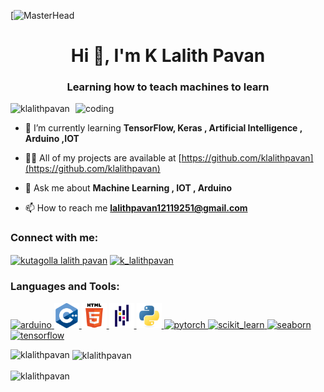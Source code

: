 [![MasterHead](https://images.prismic.io//intuzwebsite/5b53bf45-9093-4508-9cd6-81e057dd9b4c_AIoT+Banner.png?w=1200&q=80&auto=format,compress&fm=png8)
<h1 align="center">Hi 👋, I'm K Lalith Pavan</h1>
<h3 align="center">Learning how to teach machines to learn</h3>
<img align = "right" alt = "coding" width ="400" src="https://i.gifer.com/QWc9.gif ">
<p align="left"> <img src="https://komarev.com/ghpvc/?username=klalithpavan&label=Profile%20views&color=0e75b6&style=flat" alt="klalithpavan" /> </p>

- 🌱 I’m currently learning **TensorFlow, Keras , Artificial Intelligence , Arduino ,IOT**

- 👨‍💻 All of my projects are available at [https://github.com/klalithpavan](https://github.com/klalithpavan)

- 💬 Ask me about **Machine Learning , IOT , Arduino**

- 📫 How to reach me **lalithpavan12119251@gmail.com**

<h3 align="left">Connect with me:</h3>
<p align="left">
<a href="https://linkedin.com/in/kutagolla lalith pavan" target="blank"><img align="center" src="https://raw.githubusercontent.com/rahuldkjain/github-profile-readme-generator/master/src/images/icons/Social/linked-in-alt.svg" alt="kutagolla lalith pavan" height="30" width="40" /></a>
<a href="https://instagram.com/k_lalithpavan" target="blank"><img align="center" src="https://raw.githubusercontent.com/rahuldkjain/github-profile-readme-generator/master/src/images/icons/Social/instagram.svg" alt="k_lalithpavan" height="30" width="40" /></a>
</p>

<h3 align="left">Languages and Tools:</h3>
<p align="left"> <a href="https://www.arduino.cc/" target="_blank" rel="noreferrer"> <img src="https://cdn.worldvectorlogo.com/logos/arduino-1.svg" alt="arduino" width="40" height="40"/> </a> <a href="https://www.w3schools.com/cpp/" target="_blank" rel="noreferrer"> <img src="https://raw.githubusercontent.com/devicons/devicon/master/icons/cplusplus/cplusplus-original.svg" alt="cplusplus" width="40" height="40"/> </a> <a href="https://www.w3.org/html/" target="_blank" rel="noreferrer"> <img src="https://raw.githubusercontent.com/devicons/devicon/master/icons/html5/html5-original-wordmark.svg" alt="html5" width="40" height="40"/> </a> <a href="https://pandas.pydata.org/" target="_blank" rel="noreferrer"> <img src="https://raw.githubusercontent.com/devicons/devicon/2ae2a900d2f041da66e950e4d48052658d850630/icons/pandas/pandas-original.svg" alt="pandas" width="40" height="40"/> </a> <a href="https://www.python.org" target="_blank" rel="noreferrer"> <img src="https://raw.githubusercontent.com/devicons/devicon/master/icons/python/python-original.svg" alt="python" width="40" height="40"/> </a> <a href="https://pytorch.org/" target="_blank" rel="noreferrer"> <img src="https://www.vectorlogo.zone/logos/pytorch/pytorch-icon.svg" alt="pytorch" width="40" height="40"/> </a> <a href="https://scikit-learn.org/" target="_blank" rel="noreferrer"> <img src="https://upload.wikimedia.org/wikipedia/commons/0/05/Scikit_learn_logo_small.svg" alt="scikit_learn" width="40" height="40"/> </a> <a href="https://seaborn.pydata.org/" target="_blank" rel="noreferrer"> <img src="https://seaborn.pydata.org/_images/logo-mark-lightbg.svg" alt="seaborn" width="40" height="40"/> </a> <a href="https://www.tensorflow.org" target="_blank" rel="noreferrer"> <img src="https://www.vectorlogo.zone/logos/tensorflow/tensorflow-icon.svg" alt="tensorflow" width="40" height="40"/> </a> </p>

<p><img align="left" src="https://github-readme-stats.vercel.app/api/top-langs?username=klalithpavan&show_icons=true&locale=en&layout=compact" alt="klalithpavan" /></p>

<p>&nbsp;<img align="center" src="https://github-readme-stats.vercel.app/api?username=klalithpavan&show_icons=true&locale=en" alt="klalithpavan" /></p>

<p><img align="center" src="https://github-readme-streak-stats.herokuapp.com/?user=klalithpavan&" alt="klalithpavan" /></p>
